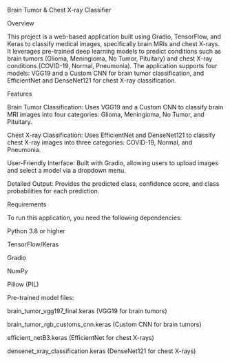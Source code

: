 Brain Tumor & Chest X-ray Classifier

Overview

This project is a web-based application built using Gradio, TensorFlow, and Keras to classify medical images, specifically brain MRIs and chest X-rays. It leverages pre-trained deep learning models to predict conditions such as brain tumors (Glioma, Meningioma, No Tumor, Pituitary) and chest X-ray conditions (COVID-19, Normal, Pneumonia). The application supports four models: VGG19 and a Custom CNN for brain tumor classification, and EfficientNet and DenseNet121 for chest X-ray classification.

Features

Brain Tumor Classification: Uses VGG19 and a Custom CNN to classify brain MRI images into four categories: Glioma, Meningioma, No Tumor, and Pituitary.

Chest X-ray Classification: Uses EfficientNet and DenseNet121 to classify chest X-ray images into three categories: COVID-19, Normal, and Pneumonia.

User-Friendly Interface: Built with Gradio, allowing users to upload images and select a model via a dropdown menu.

Detailed Output: Provides the predicted class, confidence score, and class probabilities for each prediction.

Requirements

To run this application, you need the following dependencies:

Python 3.8 or higher

TensorFlow/Keras

Gradio

NumPy

Pillow (PIL)

Pre-trained model files:

brain_tumor_vgg197_final.keras (VGG19 for brain tumors)

brain_tumor_rgb_customs_cnn.keras (Custom CNN for brain tumors)

efficient_netB3.keras (EfficientNet for chest X-rays)

densenet_xray_classification.keras (DenseNet121 for chest X-rays)
